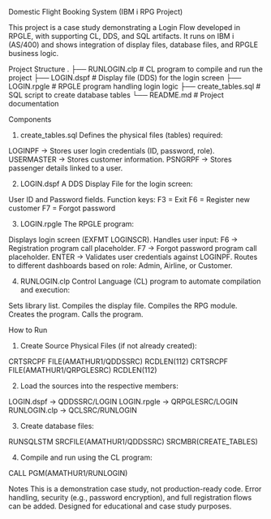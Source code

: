 Domestic Flight Booking System (IBM i RPG Project)

This project is a case study demonstrating a Login Flow developed in RPGLE, with supporting CL, DDS, and SQL artifacts. It runs on IBM i (AS/400) and shows integration of display files, database files, and RPGLE business logic.

Project Structure
.
├── RUNLOGIN.clp        # CL program to compile and run the project
├── LOGIN.dspf          # Display file (DDS) for the login screen
├── LOGIN.rpgle         # RPGLE program handling login logic
├── create_tables.sql   # SQL script to create database tables
└── README.md           # Project documentation

Components

1. create_tables.sql
Defines the physical files (tables) required:

LOGINPF → Stores user login credentials (ID, password, role).
USERMASTER → Stores customer information.
PSNGRPF → Stores passenger details linked to a user.

2. LOGIN.dspf
A DDS Display File for the login screen:

User ID and Password fields.
Function keys:
F3 = Exit
F6 = Register new customer
F7 = Forgot password

3. LOGIN.rpgle
The RPGLE program:

Displays login screen (EXFMT LOGINSCR).
Handles user input:
F6 → Registration program call placeholder.
F7 → Forgot password program call placeholder.
ENTER → Validates user credentials against LOGINPF.
Routes to different dashboards based on role: Admin, Airline, or Customer.

4. RUNLOGIN.clp
Control Language (CL) program to automate compilation and execution:

Sets library list.
Compiles the display file.
Compiles the RPG module.
Creates the program.
Calls the program.

How to Run

1. Create Source Physical Files (if not already created):

CRTSRCPF FILE(AMATHUR1/QDDSSRC) RCDLEN(112)
CRTSRCPF FILE(AMATHUR1/QRPGLESRC) RCDLEN(112)

2. Load the sources into the respective members:

LOGIN.dspf → QDDSSRC/LOGIN
LOGIN.rpgle → QRPGLESRC/LOGIN
RUNLOGIN.clp → QCLSRC/RUNLOGIN

3. Create database files:

RUNSQLSTM SRCFILE(AMATHUR1/QDDSSRC) SRCMBR(CREATE_TABLES)

4. Compile and run using the CL program:

CALL PGM(AMATHUR1/RUNLOGIN)

Notes
This is a demonstration case study, not production-ready code.
Error handling, security (e.g., password encryption), and full registration flows can be added.
Designed for educational and case study purposes.
